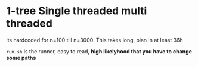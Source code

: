 # 1-tree Single threaded multi threaded

its hardcoded for n=100 till n=3000. This takes long, plan in at least 36h 

`run.sh` is the runner, easy to read, **high likelyhood that you have to change some paths**

